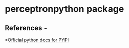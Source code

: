 # perceptronpython package


## References -

*[Official python docs for PYPI](https://packaging.python.org/en/latest/tutorials/packaging-projects/)